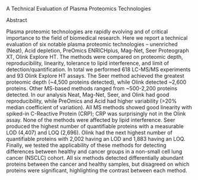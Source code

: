 A Technical Evaluation of Plasma Proteomics Technologies

Abstract

Plasma proteomic technologies are rapidly evolving and of critical importance to the field of biomedical research. Here we report a technical evaluation of six notable plasma proteomic technologies – unenriched (Neat), Acid depletion, PreOmics ENRICHplus, Mag-Net, Seer Proteograph XT, Olink Explore HT. The methods were compared on proteomic depth, reproducibility, linearity, tolerance to lipid interference, and limit of detection/quantification. In total we performed 618 LC-MS/MS experiments and 93 Olink Explore HT assays. The Seer method achieved the greatest proteomic depth (~4,500 proteins detected), while Olink detected ~2,600 proteins. Other MS-based methods ranged from ~500-2,200 proteins detected. In our analysis Neat, Mag-Net, Seer, and Olink had good reproducibility, while PreOmics and Acid had higher variability (>20% median coefficient of variation). All MS methods showed good linearity with spiked-in C-Reactive Protein (CRP); CRP was surprisingly not in the Olink assay. None of the methods were affected by lipid interference. Seer produced the highest number of quantifiable proteins with a measurable LOD (4,407) and LOQ (2,696). Olink had the next highest number of quantifiable proteins with 2,002 having an LOD and 1,883 having an LOQ. Finally, we tested the applicability of these methods for detecting differences between healthy and cancer groups in a non-small cell lung cancer (NSCLC) cohort. All six methods detected differentially abundant proteins between the cancer and healthy samples, but disagreed on which proteins were significant, highlighting the contrast between each method.
